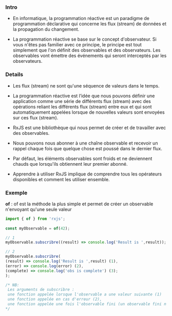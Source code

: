 ### Intro

* En informatique, la programmation réactive est un paradigme de programmation déclarative qui concerne les flux (stream) de données et la propagation du changement.

* La programmation réactive se base sur le concept d'observateur. Si vous n'êtes pas familier avec ce principe, le principe est tout simplement que l'on définit des observables et des observateurs. Les observables vont émettre des événements qui seront interceptés par les observateurs.

### Details

* Les flux (stream) ne sont qu'une séquence de valeurs dans le temps.

* La programmation réactive est l’idée que nous pouvons définir une application comme une série de différents flux (stream) avec des opérations reliant les différents flux (stream) entre eux 
  et qui sont automatiquement appelées lorsque de nouvelles valeurs sont envoyées sur ces flux (stream).
  
* RxJS est une bibliothèque qui nous permet de créer et de travailler avec des observables.
  
* Nous pouvons nous abonner à une chaîne observable et recevoir un rappel chaque fois que quelque chose est poussé dans le  dernier flux.
  
* Par défaut, les éléments observables sont froids et ne deviennent chauds que lorsqu'ils obtiennent leur premier abonné.
  
* Apprendre à utiliser RxJS implique de comprendre tous les opérateurs disponibles et comment les utiliser ensemble.
  



### Exemple
**of** : of est la méthode la plus simple et permet de créer un observable n'envoyant qu'une seule valeur

```javascript
import { of } from 'rxjs';
   
const myObservable = of(42);

// 1
myObservable.subscribre((result) => console.log('Result is ',result)); // output  'Result is 42'

// 2
myObservable.subscribre(
(result) => console.log('Result is ',result) (1),
(error) => console.log(error) (2),
(complete) => console.log('obs is complete') (3);
);

/* NB:
 Les arguments de subscribre : 
 une fonction appelée lorsque l'observable a une valeur suivante (1)
 une fonction appelée en cas d'erreur (2), 
 une fonction appelée une fois l'observable fini (un observable fini n'enverra plus de données) (3).
*/
```







